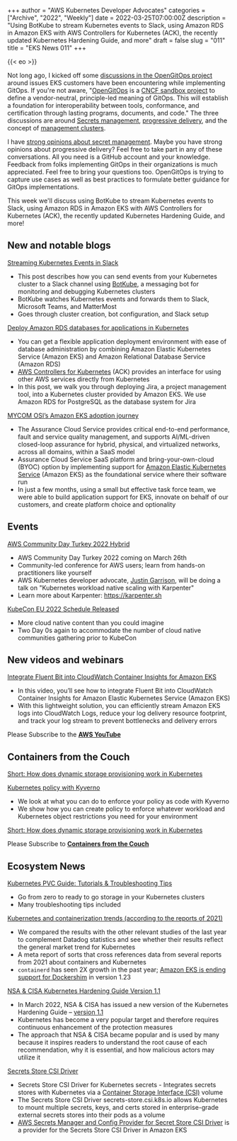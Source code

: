 +++
author = "AWS Kubernetes Developer Advocates"
categories = ["Archive", "2022", "Weekly"]
date = 2022-03-25T07:00:00Z
description = "Using BotKube to stream Kubernetes events to Slack, using Amazon RDS in Amazon EKS with AWS Controllers for Kubernetes (ACK), the recently updated Kubernetes Hardening Guide, and more"
draft = false
slug = "011"
title = "EKS News 011"
+++

{{< eo >}}

Not long ago, I kicked off some [discussions in the OpenGitOps project](https://github.com/open-gitops/project/discussions) around issues EKS customers have been encountering while implementing GitOps. If you're not aware, "[OpenGitOps](https://github.com/open-gitops/project) is a [CNCF sandbox project](https://www.cncf.io/sandbox-projects/) to define a vendor-neutral, principle-led meaning of GitOps. This will establish a foundation for interoperability between tools, conformance, and certification through lasting programs, documents, and code." The three discussions are around [Secrets management](https://github.com/open-gitops/project/discussions/96), [progressive delivery](https://github.com/open-gitops/project/discussions/93), and the concept of [management clusters](https://github.com/open-gitops/project/discussions/95).

I have [strong opinions about secret management](https://github.com/open-gitops/project/discussions/96#discussioncomment-2425316). Maybe you have strong opinions about progressive delivery? Feel free to take part in any of these conversations. All you need is a GitHub account and your knowledge. Feedback from folks implementing GitOps in their organizations is much appreciated. Feel free to bring your questions too. OpenGitOps is trying to capture use cases as well as best practices to formulate better guidance for GitOps implementations.

This week we'll discuss using BotKube to stream Kubernetes events to Slack, using Amazon RDS in Amazon EKS with AWS Controllers for Kubernetes (ACK), the recently updated Kubernetes Hardening Guide, and more!

## New and notable blogs

[Streaming Kubernetes Events in Slack](https://aws.amazon.com/blogs/containers/streaming-kubernetes-events-in-slack/)

* This post describes how you can send events from your Kubernetes cluster to a Slack channel using [BotKube](https://www.botkube.io/), a messaging bot for monitoring and debugging Kubernetes clusters
* BotKube watches Kubernetes events and forwards them to Slack, Microsoft Teams, and MatterMost
* Goes through cluster creation, bot configuration, and Slack setup

[Deploy Amazon RDS databases for applications in Kubernetes](https://aws.amazon.com/blogs/database/deploy-amazon-rds-databases-for-applications-in-kubernetes/)

* You can get a flexible application deployment environment with ease of database administration by combining Amazon Elastic Kubernetes Service (Amazon EKS) and Amazon Relational Database Service (Amazon RDS)
* [AWS Controllers for Kubernetes](https://aws-controllers-k8s.github.io/community/) (ACK) provides an interface for using other AWS services directly from Kubernetes
* In this post, we walk you through deploying Jira, a project management tool, into a Kubernetes cluster provided by Amazon EKS. We use Amazon RDS for PostgreSQL as the database system for Jira

[MYCOM OSI’s Amazon EKS adoption journey](https://aws.amazon.com/blogs/containers/mycom-osis-amazon-eks-adoption-journey/)

* The Assurance Cloud Service provides critical end-to-end performance, fault and service quality management, and supports AI/ML-driven closed-loop assurance for hybrid, physical, and virtualized networks, across all domains, within a SaaS model
* Assurance Cloud Service SaaS platform and bring-your-own-cloud (BYOC) option by implementing support for [Amazon Elastic Kubernetes Service](https://aws.amazon.com/eks/) (Amazon EKS) as the foundational service where their software run
* In just a few months, using a small but effective task force team, we were able to build application support for EKS, innovate on behalf of our customers, and create platform choice and optionality

## Events

[AWS Community Day Turkey 2022 Hybrid](https://aws.cloudturkey.io/)

* AWS Community Day Turkey 2022 coming on March 26th
* Community-led conference for AWS users; learn from hands-on practitioners like yourself
* AWS Kubernetes developer advocate, [Justin Garrison](https://twitter.com/rothgar), will be doing a talk on "Kubernetes workload native scaling with Karpenter"
* Learn more about Karpenter: <https://karpenter.sh>

[KubeCon EU 2022 Schedule Released](https://events.linuxfoundation.org/kubecon-cloudnativecon-europe/program/schedule/)

* More cloud native content than you could imagine
* Two Day 0s again to accommodate the number of cloud native communities gathering prior to KubeCon

## New videos and webinars

[Integrate Fluent Bit into CloudWatch Container Insights for Amazon EKS](https://youtu.be/iBVaRZU8ALc)

* In this video, you’ll see how to integrate Fluent Bit into CloudWatch Container Insights for Amazon Elastic Kubernetes Service (Amazon EKS)
* With this lightweight solution, you can efficiently stream Amazon EKS logs into CloudWatch Logs, reduce your log delivery resource footprint, and track your log stream to prevent bottlenecks and delivery errors

Please Subscribe to the [**AWS YouTube**](https://www.youtube.com/c/amazonwebservices)

## Containers from the Couch

[Short: How does dynamic storage provisioning work in Kubernetes](https://youtube.com/shorts/mVyQBK1SZVE)

[Kubernetes policy with Kyverno](https://youtu.be/dHhgfyH5KRs)

* We look at what you can do to enforce your policy as code with Kyverno
* We show how you can create policy to enforce whatever workload and Kubernetes object restrictions you need for your environment

[Short: How does dynamic storage provisioning work in Kubernetes](https://youtube.com/shorts/mVyQBK1SZVE)

Please Subscribe to [**Containers from the Couch**](https://containersfromthecouch.com/)

## Ecosystem News

[Kubernetes PVC Guide: Tutorials & Troubleshooting Tips](https://komodor.com/learn/kubernetes-pvc-guide-basic-tutorial-and-troubleshooting-tips/)

* Go from zero to ready to go storage in your Kubernetes clusters
* Many troubleshooting tips included

[Kubernetes and containerization trends (according to the reports of 2021)](https://blog.flant.com/kubernetes-and-containers-market-trends-2021/)

* We compared the results with the other relevant studies of the last year to complement Datadog statistics and see whether their results reflect the general market trend for Kubernetes
* A meta report of sorts that cross references data from several reports from 2021 about containers and Kubernetes
* `containerd` has seen 2X growth in the past year; [Amazon EKS is ending support for Dockershim](https://docs.aws.amazon.com/eks/latest/userguide/dockershim-deprecation.html)
in version 1.23

[NSA & CISA Kubernetes Hardening Guide Version 1.1](https://www.armosec.io/blog/nsa-cisa-kubernetes-hardening-guide/)

* In March 2022, NSA & CISA has issued a new version of the Kubernetes Hardening Guide – [version 1.1](https://www.cisa.gov/uscert/ncas/current-activity/2022/03/15/updated-kubernetes-hardening-guide)
* Kubernetes has become a very popular target and therefore requires continuous enhancement of the protection measures
* The approach that NSA & CISA became popular and is used by many because it inspires readers to understand the root cause of each recommendation, why it is essential, and how malicious actors may utilize it

[Secrets Store CSI Driver](https://secrets-store-csi-driver.sigs.k8s.io/introduction.html)

* Secrets Store CSI Driver for Kubernetes secrets - Integrates secrets stores with Kubernetes via a [Container Storage Interface (CSI)](https://kubernetes-csi.github.io/docs/) volume
* The Secrets Store CSI Driver secrets-store.csi.k8s.io allows Kubernetes to mount multiple secrets, keys, and certs stored in enterprise-grade external secrets stores into their pods as a volume
* [AWS Secrets Manager and Config Provider for Secret Store CSI Driver](https://github.com/aws/secrets-store-csi-driver-provider-aws) is a provider for the Secrets Store CSI Driver in Amazon EKS
